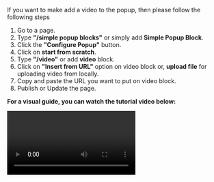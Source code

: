 
If you want to make add a video to the popup, then please follow the following steps

1. Go to a page.
2. Type **"/simple popup blocks"** or simply add **Simple Popup Block**.
3. Click the **"Configure Popup"** button.
4. Click on **start from scratch**.
5. Type **"/video"** or add **video** block.
6. Click on **"Insert from URL"** option on video block or, **upload file** for uploading video from locally.
7. Copy and paste the URL you want to put on video block.
8. Publish or Update the page. 

**For a visual guide, you can watch the tutorial video below:**

![type:video](/video/popup.mp4)